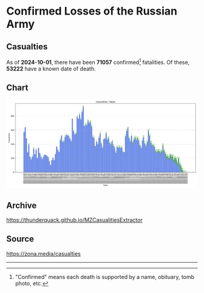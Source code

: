 
# Confirmed Losses of the Russian Army

## Casualties

As of **2024-10-01**, there have been **71057** confirmed[^1] fatalities.
Of these, **53222** have a known date of death.

## Chart

![7-Day Intervals Bar Chart](./docs/7days.svg)

## Archive

https://thunderquack.github.io/MZCasualitiesExtractor

## Source

https://zona.media/casualties

---

[^1]: "Confirmed" means each death is supported by a name, obituary, tomb photo, etc.
